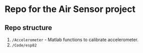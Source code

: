 # Repo for the Air Sensor project

## Repo structure

 1. `/Accelerometer` - Matlab functions to calibrate accelerometer.
 2. `/Code/esp82`
